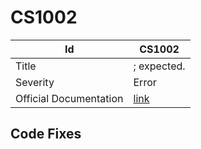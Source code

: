 # CS1002

| Id                     | CS1002                                                            |
| ---------------------- | ----------------------------------------------------------------- |
| Title                  | ; expected\.                                                      |
| Severity               | Error                                                             |
| Official Documentation | [link](http://docs.microsoft.com/en-us/dotnet/csharp/misc/cs1002) |

## Code Fixes

